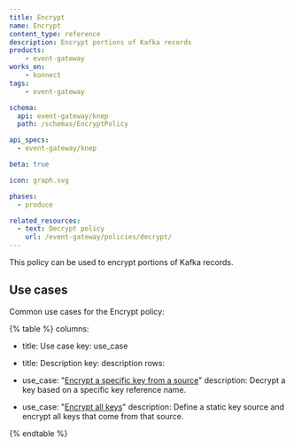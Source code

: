 ```yaml
---
title: Encrypt
name: Encrypt
content_type: reference
description: Encrypt portions of Kafka records
products:
    - event-gateway
works_on:
    - konnect
tags:
    - event-gateway

schema:
  api: event-gateway/knep
  path: /schemas/EncryptPolicy

api_specs:
  - event-gateway/knep

beta: true

icon: graph.svg

phases:
  - produce

related_resources:
  - text: Decrypt policy
    url: /event-gateway/policies/decrypt/
---
```


This policy can be used to encrypt portions of Kafka records.

## Use cases

Common use cases for the Encrypt policy:

<!--vale off-->
{% table %}
columns:
  - title: Use case
    key: use_case
  - title: Description
    key: description
rows:
  - use_case: "[Encrypt a specific key from a source](/event-gateway/policies/encrypt/examples/encrypt-a-key/)"
    description: Decrypt a key based on a specific key reference name.

  - use_case: "[Encrypt all keys](/event-gateway/policies/encrypt/examples/encrypt-everything/)"
    description: Define a static key source and encrypt all keys that come from that source.

{% endtable %}
<!--vale on-->
